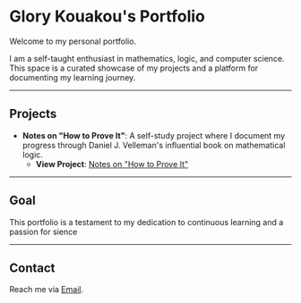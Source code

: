 # Glory Kouakou's Portfolio

Welcome to my personal portfolio.

I am a self-taught enthusiast in mathematics, logic, and computer science. This space is a curated showcase of my projects and a platform for documenting my learning journey.

---

## Projects

- **Notes on "How to Prove It"**:
  A self-study project where I document my progress through Daniel J. Velleman's influential book on mathematical logic.
  - **View Project**: [Notes on "How to Prove It"](https://github.com/glorykouakou/Notes-How-to-Prove-It)

---

## Goal

This portfolio is a testament to my dedication to continuous learning and a passion for sience

---

## Contact

Reach me via [Email](mailto:umonsglorykouakou@yahoo.com).
